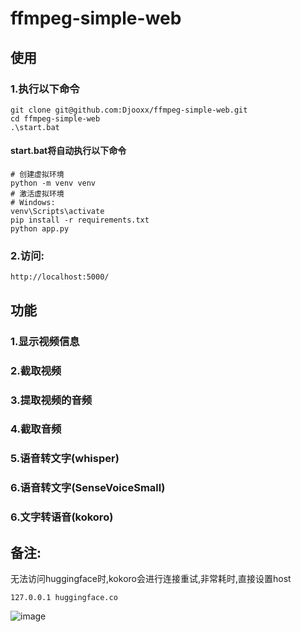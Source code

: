 # ffmpeg-simple-web

## 使用

### 1.执行以下命令
```
git clone git@github.com:Djooxx/ffmpeg-simple-web.git
cd ffmpeg-simple-web
.\start.bat
```
#### start.bat将自动执行以下命令
```
# 创建虚拟环境
python -m venv venv
# 激活虚拟环境
# Windows:
venv\Scripts\activate
pip install -r requirements.txt
python app.py
```

### 2.访问:
```
http://localhost:5000/
```

## 功能
### 1.显示视频信息
### 2.截取视频
### 3.提取视频的音频
### 4.截取音频
### 5.语音转文字(whisper)
### 6.语音转文字(SenseVoiceSmall)
### 6.文字转语音(kokoro)

## 备注:
无法访问huggingface时,kokoro会进行连接重试,非常耗时,直接设置host
```
127.0.0.1 huggingface.co
```
![image](https://github.com/user-attachments/assets/15455295-37b3-4ef4-a375-239dc560302f)

